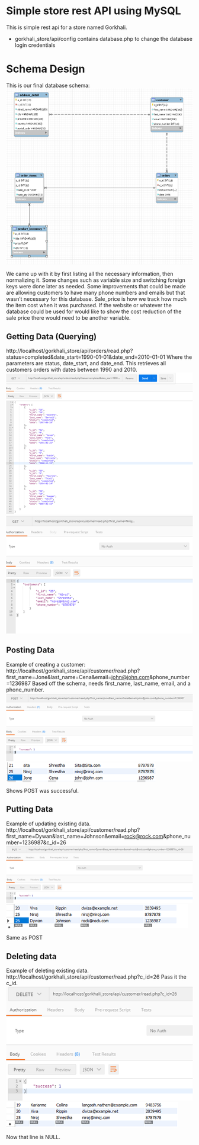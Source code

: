 # Simple store rest API using MySQL
This is simple rest api for a store named Gorkhali.
* gorkhali_store/api/config contains database.php to change the database login credentials

# Schema Design
This is our final database schema:
![Alt text](images/database_schema.png?raw=true "database_schema")

We came up with it by first listing all the necessary information, then normalizing it. Some changes such as variable size and switching foreign keys were done later as needed. Some improvements that could be made are allowing customers to have many phone numbers and emails but that wasn’t necessary for this database. Sale_price is how we track how much the item cost when it was purchased. If the website or whatever the database could be used for would like to show the cost reduction of the sale price there would need to be another variable.

##  Getting Data (Querying)
http://localhost/gorkhali_store/api/orders/read.php?status=completed&date_start=1990-01-01&date_end=2010-01-01
Where the parameters are status, date_start, and date_end. This retrieves all customers orders with dates between 1990 and 2010.
![Alt text](images/get_example_1.png?raw=true "get_example_1")
![Alt text](images/get_example_2.png?raw=true "get_example_2")


## Posting Data
Example of creating a customer:
http://localhost/gorkhali_store/api/customer/read.php?first_name=Jone&last_name=Cena&email=john@john.com&phone_number=1236987
Based off the schema, needs first_name, last_name, email, and a phone_number.
![Alt text](images/post_example_1.png?raw=true "post_example_1")
![Alt text](images/post_example_2.png?raw=true "post_example_2")

Shows POST was successful.


## Putting Data
Example of updating existing data.     
http://localhost/gorkhali_store/api/customer/read.php?first_name=Dywan&last_name=Johnson&email=rock@rock.com&phone_number=1236987&c_id=26
![Alt text](images/update_example_1.png?raw=true "update_example_1")
![Alt text](images/update_example_2.png?raw=true "update_example_2")

Same as POST

## Deleting data
Example of deleting existing data.
http://localhost/gorkhali_store/api/customer/read.php?c_id=26
Pass it the c_id.
![Alt text](images/delete_example_1.png?raw=true "delete_example_1")
![Alt text](images/delete_example_2.png?raw=true "delete_example_2")

Now that line is NULL.

